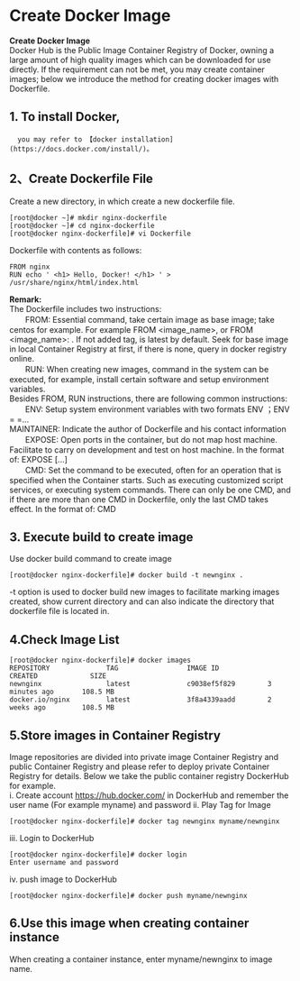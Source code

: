 
# Create Docker Image

**Create Docker Image**  
Docker Hub is the Public Image Container Registry of Docker, owning a large amount of high quality images which can be downloaded for use directly. If the requirement can not be met, you may create container images; below we introduce the method for creating docker images with Dockerfile.  
## 1. To install Docker,
      you may refer to 【docker installation](https://docs.docker.com/install/)。  
## 2、Create Dockerfile File  
Create a new directory, in which create a new dockerfile file.  
```
[root@docker ~]# mkdir nginx-dockerfile
[root@docker ~]# cd nginx-dockerfile
[root@docker nginx-dockerfile]# vi Dockerfile
```  
Dockerfile with contents as follows:
```
FROM nginx
RUN echo ' <h1> Hello, Docker! </h1> ' > /usr/share/nginx/html/index.html
```  
**Remark:**  
    The Dockerfile includes two instructions:  
　　FROM: Essential command, take certain image as base image; take centos for example. For example FROM <image_name>, or FROM <image_name>: <tag>. If not added tag, is latest by default. Seek for base image in local Container Registry at first, if there is none, query in docker registry online.  
　　RUN: When creating new images, command in the system can be executed, for example, install certain software and setup environment variables.  
    Besides FROM, RUN instructions, there are following common instructions:  
　　ENV: Setup system environment variables with two formats ENV <key> <value>；ENV <key1>=<value1> <key2>=<value2>...  
    MAINTAINER: Indicate the author of Dockerfile and his contact information  
　　EXPOSE: Open ports in the container, but do not map host machine. Facilitate to carry on development and test on host machine. In the format of: EXPOSE <port1> [<port2>...]  
　　CMD: Set the command to be executed, often for an operation that is specified when the Container starts. Such as executing customized script services, or executing system commands. There can only be one CMD, and if there are more than one CMD in Dockerfile, only the last CMD takes effect. In the format of: CMD <command>  
## 3. Execute build to create image
   Use docker build command to create image
```
[root@docker nginx-dockerfile]# docker build -t newnginx .
```
   -t option is used to docker build new images to facilitate marking images created, show current directory and can also indicate the directory that dockerfile file is located in.
## 4.Check Image List
```
[root@docker nginx-dockerfile]# docker images
REPOSITORY              TAG                 IMAGE ID            CREATED             SIZE
newnginx                latest              c9038ef5f829        3 minutes ago       108.5 MB
docker.io/nginx         latest              3f8a4339aadd        2 weeks ago         108.5 MB
```

## 5.Store images in Container Registry
    
   Image repositories are divided into private image Container Registry and public Container Registry and please refer to deploy private Container Registry for details. Below we take the public container registry DockerHub for example.  
    i. Create account https://hub.docker.com/ in DockerHub and remember the user name (For example myname) and password
    ii. Play Tag for Image 
```
[root@docker nginx-dockerfile]# docker tag newnginx myname/newnginx
```
  iii. Login to DockerHub
```
[root@docker nginx-dockerfile]# docker login
Enter username and password
```
  iv. push image to DockerHub
```
[root@docker nginx-dockerfile]# docker push myname/newnginx
```
## 6.Use this image when creating container instance
   
   When creating a container instance, enter myname/newnginx to image name.

